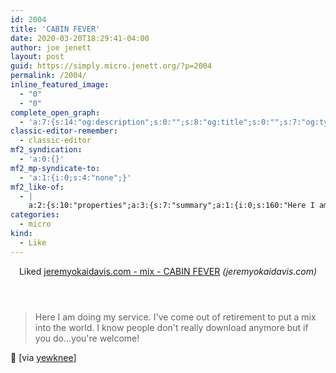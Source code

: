 ```yaml
---
id: 2004
title: 'CABIN FEVER'
date: 2020-03-20T18:29:41-04:00
author: joe jenett
layout: post
guid: https://simply.micro.jenett.org/?p=2004
permalink: /2004/
inline_featured_image:
  - "0"
  - "0"
complete_open_graph:
  - 'a:7:{s:14:"og:description";s:0:"";s:8:"og:title";s:0:"";s:7:"og:type";s:0:"";s:12:"twitter:card";s:7:"summary";s:15:"twitter:creator";s:0:"";s:19:"twitter:description";s:0:"";s:8:"og:image";s:0:"";}'
classic-editor-remember:
  - classic-editor
mf2_syndication:
  - 'a:0:{}'
mf2_mp-syndicate-to:
  - 'a:1:{i:0;s:4:"none";}'
mf2_like-of:
  - |
    a:2:{s:10:"properties";a:3:{s:7:"summary";a:1:{i:0;s:160:"Here I am doing my service. I've come out of retirement to put a mix into the world. I know people don't really download anymore but if you do...you're welcome!";}s:4:"name";a:1:{i:0;s:41:"jeremyokaidavis.com  - mix  - CABIN FEVER";}s:3:"url";a:1:{i:0;s:49:"http://jeremyokaidavis.com/mix/cabinfevermix.html";}}s:4:"type";s:4:"cite";}
categories:
  - micro
kind:
  - Like
---
```

<div class="entry-reaction"><section class="response u-like-of h-cite"><header><span class="kind-display-text">Liked</span> <a href="http://jeremyokaidavis.com/mix/cabinfevermix.html" class="p-name u-url">jeremyokaidavis.com  - mix  - CABIN FEVER</a> <em>(<span class="p-publication">jeremyokaidavis.com</span>)</em></header>
<blockquote class="e-summary">Here I am doing my service. I've come out of retirement to put a mix into the world. I know people don't really download anymore but if you do...you're welcome!</blockquote></section></div>
<div class="entry-content e-content" itemprop="description articleBody">
<p>🎵 [via <a title="yewknee" href="https://pinboard.in/u:yewknee">yewknee</a>]</p></div>